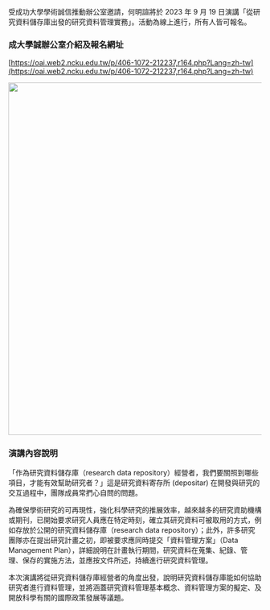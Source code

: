 受成功大學學術誠信推動辦公室邀請，何明諠將於 2023 年 9 月 19 日演講「從研究資料儲存庫出發的研究資料管理實務」。活動為線上進行，所有人皆可報名。


### 成大學誠辦公室介紹及報名網址
[https://oai.web2.ncku.edu.tw/p/406-1072-212237,r164.php?Lang=zh-tw](https://oai.web2.ncku.edu.tw/p/406-1072-212237,r164.php?Lang=zh-tw)

<img src="https://oai.web2.ncku.edu.tw/var/file/72/1072/img/9.png" height="700px">

### 演講內容說明
「作為研究資料儲存庫（research data repository）經營者，我們要關照到哪些項目，才能有效幫助研究者？」這是研究資料寄存所 (depositar) 在開發與研究的交互過程中，團隊成員常捫心自問的問題。

為確保學術研究的可再現性，強化科學研究的推展效率，越來越多的研究資助機構或期刊，已開始要求研究人員應在特定時刻，確立其研究資料可被取用的方式，例如存放於公開的研究資料儲存庫（research data repository）；此外，許多研究團隊亦在提出研究計畫之初，即被要求應同時提交「資料管理方案」（Data Management Plan），詳細說明在計畫執行期間，研究資料在蒐集、紀錄、管理、保存的實施方法，並應按文件所述，持續進行研究資料管理。

本次演講將從研究資料儲存庫經營者的角度出發，說明研究資料儲存庫能如何協助研究者進行資料管理，並將涵蓋研究資料管理基本概念、資料管理方案的擬定、及開放科學有關的國際政策發展等議題。
